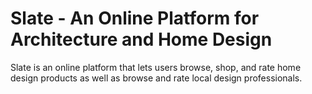 # Slate - An Online Platform for Architecture and Home Design
Slate is an online platform that lets users browse, shop, and rate home design products as well as browse and rate local design professionals.
